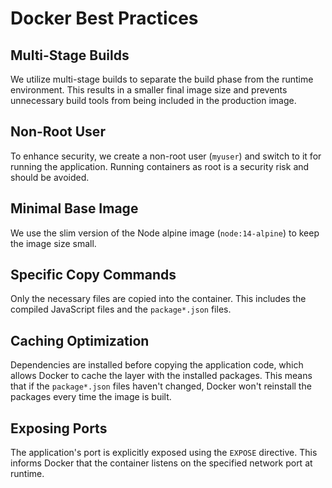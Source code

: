 # Docker Best Practices

## Multi-Stage Builds
We utilize multi-stage builds to separate the build phase from the runtime environment. This results in a smaller final image size and prevents unnecessary build tools from being included in the production image.

## Non-Root User
To enhance security, we create a non-root user (`myuser`) and switch to it for running the application. Running containers as root is a security risk and should be avoided.

## Minimal Base Image
We use the slim version of the Node alpine image (`node:14-alpine`) to keep the image size small.

## Specific Copy Commands
Only the necessary files are copied into the container. This includes the compiled JavaScript files and the `package*.json` files.

## Caching Optimization
Dependencies are installed before copying the application code, which allows Docker to cache the layer with the installed packages. This means that if the `package*.json` files haven't changed, Docker won't reinstall the packages every time the image is built.

## Exposing Ports
The application's port is explicitly exposed using the `EXPOSE` directive. This informs Docker that the container listens on the specified network port at runtime.
